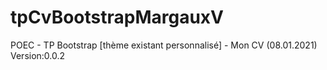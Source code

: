# tpCvBootstrapMargauxV
POEC - TP Bootstrap [thème existant personnalisé] - Mon CV (08.01.2021)
Version:0.0.2
